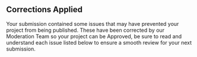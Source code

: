 ## Corrections Applied

Your submission contained some issues that may have prevented your project from being published.
These have been corrected by our Moderation Team so your project can be Approved, be sure to read and understand each issue listed below to ensure a smooth review for your next submission.
